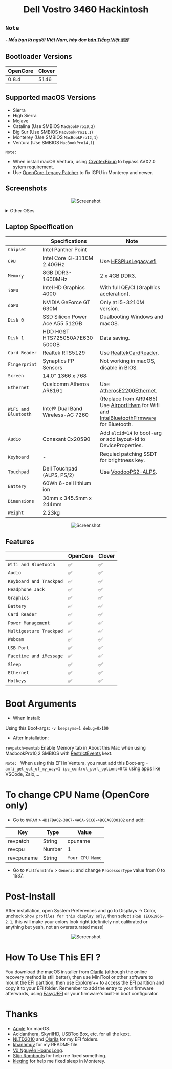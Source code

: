 # <div align="center">Dell Vostro 3460 Hackintosh</div> 

## ```Note```

<h5>- Nếu bạn là người Việt Nam, hãy đọc <a href="https://github.com/qilskcter/Dell-Vostro-3460-Hackintosh/blob/main/README-VN.md">bản Tiếng Việt 🇻🇳</a></h5> 

## Bootloader Versions

|OpenCore|Clover|
|--------|------|
|0.8.4|5146| 

## Supported macOS Versions
- Sierra
- High Sierra
- Mojave
- Catalina (Use SMBIOS ```MacBookPro10,2```)
- Big Sur (Use SMBIOS ```MacBookPro11,1```)
- Monterey (Use SMBIOS ```MacBookPro12,1```)
- Ventura (Use SMBIOS ```MacBookPro14,1```)

```Note:``` 
- When install macOS Ventura, using [CryptexFixup](https://github.com/acidanthera/CryptexFixup/releases) to bypass AVX2.0 sytem requirement.
- Use [OpenCore Legacy Patcher](https://github.com/dortania/OpenCore-Legacy-Patcher/releases) to fix iGPU in Monterey and newer.

## Screenshots

<div align="center">
  
![Screenshot](Screenshots/Ventura.png)
   
</div>
<details>
		<summary>Other OSes</summary>
      <br>
 
![Screenshot](Screenshots/Mavericks.png)
![Screenshot](Screenshots/HighSierra.png)
![Screenshot](Screenshots/Mojave.png)
![Screenshot](Screenshots/Catalina.png)
![Screenshot](Screenshots/BigSur.png)
![Screenshot](Screenshots/Monterey.png)
  
</details>

## Laptop Specification
 
|                     | Specifications| Note |
| ---------------------------- | ---------------------- |------------------|
| ``Chipset``| Intel Panther Point |   |
| ``CPU``| Intel Core i3-3110M 2.40GHz | Use [HFSPlusLegacy.efi](https://github.com/acidanthera/OcBinaryData/blob/master/Drivers/HfsPlusLegacy.efi) |
| ``Memory``| 8GB DDR3-1600MHz | 2 x 4GB DDR3. |
| ``iGPU``| Intel HD Graphics 4000 | With full QE/CI (Graphics accleration). |
| ``dGPU``| NVIDIA GeForce GT 630M | Only at i5-3210M version. |
| ``Disk 0``| SSD Silicon Power Ace A55 512GB | Dualbooting Windows and macOS. |
| ``Disk 1``| HDD HGST HTS725050A7E630 500GB | Data saving. |
| ``Card Reader``| Realtek RTS5129 | Use [RealtekCardReader](https://github.com/0xFireWolf/RealtekCardReader/releases/tag/v0.9.6). |
| ``Fingerprint`` | Synaptics FP Sensors | Not working in macOS, disable in BIOS. |
| ``Screen``| 14.0" 1366 x 768 |    |
| ``Ethernet``| Qualcomm Atheros AR8161 | Use [AtherosE2200Ethernet](https://github.com/Mieze/AtherosE2200Ethernet/releases/tag/2.2.2). |
| ``WiFi and Bluetooth``| Intel® Dual Band Wireless-AC 7260 | (Replace from AR9485) Use [AirportItlwm](https://github.com/OpenIntelWireless/itlwm/releases) for Wifi and [IntelBluetoothFirmware](https://openintelwireless.github.io/IntelBluetoothFirmware/) for Bluetooth. | 
| ``Audio``| Conexant Cx20590 | Add `alcid=14` to boot-arg or add layout-id to DeviceProperties. |
| ``Keyboard``| - | Requied patching SSDT for brightness key. |
| ``Touchpad``| Dell Touchpad (ALPS, PS/2) | Use [VoodooPS2-ALPS](https://github.com/SkyrilHD/VoodooPS2-ALPS/releases/tag/1.0.7). |
| ``Battery``| 60Wh 6-cell lithium ion | |
| ``Dimensions``| 30mm x 345.5mm x 244mm |     |
|``Weight``| 2.23kg |     |
  
<div align="center">
  
![Screenshot](Screenshots/specs.png)
  
</div>

## Features


|                               | OpenCore             | Clover|
| ----------------------------- | -------------------- | ------------------|
| ``Wifi and Bluetooth``|✅|✅|
| ``Audio``|✅|✅|
| ``Keyboard and Trackpad``|✅|✅|
| ``Headphone Jack``|✅|✅|
| ``Graphics``|✅|✅|
| ``Battery``|✅|✅|
| ``Card Reader``|✅|✅|
| ``Power Management``|✅|✅|
| ``Multigesture Trackpad``|✅|✅|                                                                          
| ``Webcam``|✅|✅|
| ``USB Port``|✅|✅|
| ``Facetime and iMessage``|✅|✅|
| ``Sleep``|✅|✅|
| ``Ethernet``|✅|✅|
| ``Hotkeys``|✅|✅|

# Boot Arguments
- When Install:

Using this Boot-args: ```-v keepsyms=1 debug=0x100```

- After Installation:

```revpatch=memtab``` Enable Memory tab in About this Mac when using MacbookPro10,2 SMBIOS with [RestrictEvents](https://github.com/acidanthera/RestrictEvents) kext.

```Note: ``` When using this EFI in Ventura, you must add this Boot-arg ```-amfi_get_out_of_my_way=1 ipc_control_port_options=0``` to using apps like VSCode, Zalo,...
# To change CPU Name (OpenCore only) 
- Go to ```NVRAM``` > ```4D1FDA02-38C7-4A6A-9CC6-4BCCA8B30102``` and add:

|Key|Type|Value|
|---|----|-----|
|revpatch|String|cpuname|
|revcpu|Number|1|
|revcpuname|String| ``Your CPU Name`` |

- Go to ```PlatformInfo``` > ```Generic``` and change ```ProcessorType``` value from 0 to 1537.

# Post-Install
After installation, open System Preferences and go to Displays -> Color, uncheck `Show profiles for this display only`, then select `sRGB IEC61966-2.1`, this will make your colors look right (definitely not calibrated or anything but yeah, not an oversaturated mess)

<div align="center">
  
![Screenshot](Screenshots/Display.png)

</div>


# How To Use This EFI ?
You download the macOS installer from [Olarila](https://www.olarila.com/topic/6278-olarila-vanilla-images-macos-installer/) (although the online recovery method is still better), then use MiniTool or other software to mount the EFI partition, then use Explorer++ to access the EFI partition and copy it to your EFI folder. Remember to add the entry to your firmware afterwards, using [EasyUEFI](https://www.easyuefi.com/index-us.html) or your firmware's built-in boot configurator.
# Thanks
- [Apple](https://apple.com) for macOS.
- Acidanthera, SkyrilHD, USBToolBox, etc. for all the kext.
- [NLTD2010](https://github.com/NLTD2010) and [Olarila](https://olarila.com) for my EFI folders.
- [khanhmuy](https://github.com/khanhmuy) for my README file.
- [Võ Nguyễn HoangLong](https://www.facebook.com/profile.php?id=100070274020733).
- [Stijn Rombouts](https://www.facebook.com/stijn.rombouts2) for help me fixed something.
- [kleqing](https://github.com/kleqing) for help me fixed sleep in Monterey.
